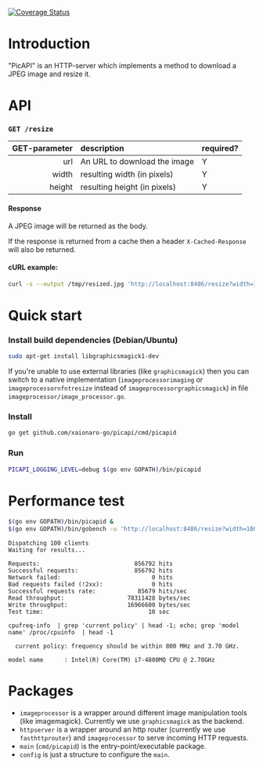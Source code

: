 [![Coverage Status](https://coveralls.io/repos/github/xaionaro-go/picapi/badge.svg?branch=master)](https://coveralls.io/github/xaionaro-go/picapi?branch=master)

# Introduction

"PicAPI" is an HTTP-server which implements a method to download a JPEG image and resize it.

# API

### `GET /resize`

| GET-parameter | description | required? |
| -------------:|:----------- | --------- |
| url           | An URL to download the image | Y |
| width         | resulting width (in pixels) | Y |
| height        | resulting height (in pixels) | Y |

#### Response

A JPEG image will be returned as the body.

If the response is returned from a cache then a header `X-Cached-Response` will also be returned.

#### cURL example:
```sh
curl -s --output /tmp/resized.jpg 'http://localhost:8486/resize?width=1230&height=200&url=https%3A%2F%2Fupload.wikimedia.org%2Fwikipedia%2Fcommons%2Fc%2Fc7%2FJPS-sample.jpg'
```

# Quick start

### Install build dependencies (Debian/Ubuntu)

```sh
sudo apt-get install libgraphicsmagick1-dev
```

If you're unable to use external libraries (like `graphicsmagick`) then you can switch to a native implementation (`imageprocessorimaging` or `imageprocessornfntresize` instead of `imageprocessorgraphicsmagick`) in file `imageprocessor/image_processor.go`.

### Install

```sh
go get github.com/xaionaro-go/picapi/cmd/picapid
```

### Run

```sh
PICAPI_LOGGING_LEVEL=debug $(go env GOPATH)/bin/picapid
```

# Performance test

```sh
$(go env GOPATH)/bin/picapid &
$(go env GOPATH)/bin/gobench -u 'http://localhost:8486/resize?width=10&height=10&url=https%3A%2F%2Fupload.wikimedia.org%2Fwikipedia%2Fcommons%2Fc%2Fc7%2FJPS-sample.jpg' -t 10
```

```
Dispatching 100 clients
Waiting for results...

Requests:                           856792 hits
Successful requests:                856792 hits
Network failed:                          0 hits
Bad requests failed (!2xx):              0 hits
Successful requests rate:            85679 hits/sec
Read throughput:                  78311428 bytes/sec
Write throughput:                 16966600 bytes/sec
Test time:                              10 sec
```

```
cpufreq-info  | grep 'current policy' | head -1; echo; grep 'model name' /proc/cpuinfo  | head -1

  current policy: frequency should be within 800 MHz and 3.70 GHz.
  
model name      : Intel(R) Core(TM) i7-4800MQ CPU @ 2.70GHz
```

# Packages

* `imageprocessor` is a wrapper around different image manipulation tools (like imagemagick). Currently we use `graphicsmagick` as the backend.
* `httpserver` is a wrapper around an http router (currently we use `fasthttprouter`) and `imageprocessor` to serve incoming HTTP requests.
* `main` (`cmd/picapid`) is the entry-point/executable package.
* `config` is just a structure to configure the `main`.
